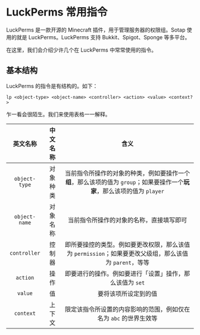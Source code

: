 # LuckPerms 常用指令

LuckPerms 是一款开源的 Minecraft 插件，用于管理服务器的权限组。Sotap 使用的就是 LuckPerms。LuckPerms 支持 Bukkit、Spigot、Sponge 等多平台。

在这里，我们会介绍少许几个在 LuckPerms 中常常使用的指令。

## 基本结构

LuckPerms 的指令是有结构的。如下：

```minecraft
lp <object-type> <object-name> <controller> <action> <value> <context?>
```

乍一看会很陌生。我们来使用表格一一解释。

|英文名称|中文名称|含义|
|:-:|:-:|:-:|
|`object-type`|对象种类|当前指令所操作的对象的种类，例如要操作一个**组**，那么该项的值为 `group`；如果要操作一个**玩家**，那么该项的值为 `player`|
|`object-name`|对象名称|当前指令所操作的对象的名称，直接填写即可|
|`controller`|控制器|即所要操控的类型。例如要更改权限，那么该值为 `permission`；如果要更改父级组，那么该值为 `parent`，等等|
|`action`|操作|即要进行的操作。例如要进行「设置」操作，那么该值为 `set`|
|`value`|值|要将该项所设定到的值|
|`context`|上下文|限定该指令所设置的内容影响的范围，例如仅在名为 `abc` 的世界生效等|
